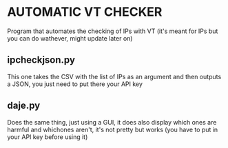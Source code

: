 # AUTOMATIC VT CHECKER
Program that automates the checking of IPs with VT (it's meant for IPs but you can do wathever, might update later on)


## ipcheckjson.py
This one takes the CSV with the list of IPs as an argument and then outputs a JSON, you just need to put there your API key


## daje.py
Does the same thing, just using a GUI, it does also display which ones are harmful and whichones aren't, it's not pretty but works (you have to put in your API key before using it)
